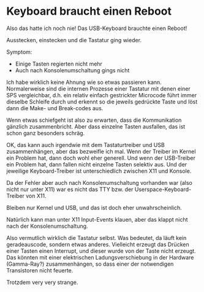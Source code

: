 # Keyboard braucht einen Reboot

Also das hatte ich noch nie!  Das USB-Keyboard brauchte einen Reboot!

Ausstecken, einstecken und die Tastatur ging wieder.

Symptom:

- Einige Tasten regierten nicht mehr
- Auch nach Konsolenumschaltung gings nicht

Ich habe wirklich keine Ahnung wie so etwas passieren kann.  Normalerweise sind die internen Prozesse
einer Tastatur mit denen einer SPS vergleichbar, d.h. ein relativ einfach gestrickter Microcode
führt immer dieselbe Schleife durch und erkennt so die jeweils gedrückte Taste und löst dann die
Make- und Break-codes aus.

Wenn etwas schiefgeht ist also zu erwarten, dass die Kommunikation gänzlich zusammenbricht.
Aber dass einzelne Tasten ausfallen, das ist schon ganz besonders schräg.

OK, das kann auch irgendwie mit dem Tastaturtreiber und USB zusammenhängen, aber das bezweifle ich mal.
Wenn der Treiber im Kernel ein Problem hat, dann doch wohl eher generell.
Und wenn der USB-Treiber ein Problem hat, dann fallen nicht einzelne Tasten selektiv aus.
Und der jeweilige Keyboard-Treiber ist unterschiedlich zwischen X11 und Konsole.

Da der Fehler aber auch nach Konsolenumschaltung vorhanden war (also nicht nur unter X11)
war es nicht das TTY bzw. der Userspace-Keyboard-Treiber von X11.

Bleiben nur Kernel und USB, und das ist doch eher unwahrscheinlich.

Natürlich kann man unter X11 Input-Events klauen, aber das klappt nicht nach der Konsolenumschaltung.

Also vermutlich wirklich die Tastatur selbst.  Was bedeutet, da läuft kein geradeauscode, sondern
etwas anderes.  Vielleicht erzeugt das Drücken einer Tasten einen Interrupt, und dieser wurde
von der Taste nicht erzeugt.  Das könnten mit einer elektrischen Ladungsverschiebung in der Hardware
(Gamma-Ray?) zusammenhängen, so dass einer der notwendigen Transistoren nicht feuerte.

Trotzdem very very strange.

